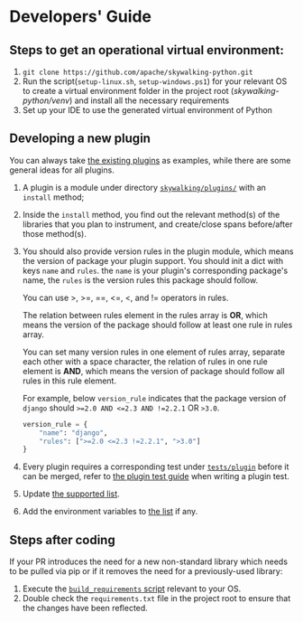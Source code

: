 # Developers' Guide

## Steps to get an operational virtual environment:

1. `git clone https://github.com/apache/skywalking-python.git`
1. Run the script(`setup-linux.sh`, `setup-windows.ps1`) for your relevant OS to create a virtual environment folder in the project root
(*skywalking-python/venv*) and install all the necessary requirements
1. Set up your IDE to use the generated virtual environment of Python

## Developing a new plugin

You can always take [the existing plugins](../skywalking/plugins) as examples, while there are some general ideas for all plugins.
1. A plugin is a module under directory [`skywalking/plugins/`](../skywalking/plugins) with an `install` method; 
1. Inside the `install` method, you find out the relevant method(s) of the libraries that you plan to instrument, and create/close spans before/after those method(s).
1. You should also provide version rules in the plugin module, which means the version of package your plugin support. You should init a dict with keys `name` and `rules`. the `name` is your plugin's corresponding package's name, the `rules` is the version rules this package should follow.
   
   You can use >, >=, ==, <=, <, and != operators in rules. 
   
   The relation between rules element in the rules array is **OR**, which means the version of the package should follow at least one rule in rules array.
   
   You can set many version rules in one element of rules array, separate each other with a space character, the relation of rules in one rule element is **AND**, which means the version of package should follow all rules in this rule element.
   
   For example, below `version_rule` indicates that the package version of `django` should `>=2.0 AND <=2.3 AND !=2.2.1` OR `>3.0`.
   ```python
   version_rule = {
       "name": "django",
       "rules": [">=2.0 <=2.3 !=2.2.1", ">3.0"]
   }
   ```
1. Every plugin requires a corresponding test under [`tests/plugin`](../tests/plugin) before it can be merged, refer to [the plugin test guide](PluginTest.md) when writing a plugin test.
1. Update [the supported list](Plugins.md).
1. Add the environment variables to [the list](EnvVars.md) if any.

## Steps after coding

If your PR introduces the need for a new non-standard library which needs to be pulled via pip or if it removes the need for a previously-used library:
1. Execute the [`build_requirements` script](../tools/env/build_requirements_linux.sh) relevant to your OS.
1. Double check the `requirements.txt` file in the project root to ensure that the changes have been reflected. 
